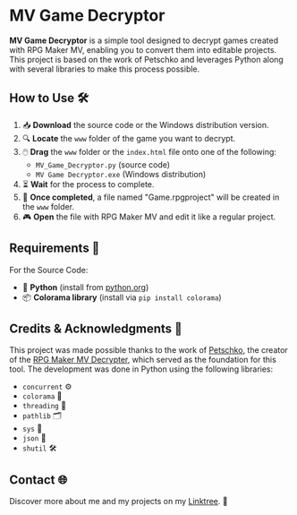 # MV Game Decryptor
**MV Game Decryptor** is a simple tool designed to decrypt games created with RPG Maker MV, enabling you to convert them into editable projects. This project is based on the work of Petschko and leverages Python along with several libraries to make this process possible.

## How to Use 🛠️
1. 📥 **Download** the source code or the Windows distribution version.  
2. 🔍 **Locate** the `www` folder of the game you want to decrypt.  
3. 🖱️ **Drag** the `www` folder or the `index.html` file onto one of the following:  
   - `MV_Game_Decryptor.py` (source code)
   - `MV Game Decryptor.exe` (Windows distribution)
4. ⏳ **Wait** for the process to complete.
5. 🎉 **Once completed**, a file named "Game.rpgproject" will be created in the `www` folder.
6. 🎮 **Open** the file with RPG Maker MV and edit it like a regular project.

## Requirements 🔧
For the Source Code:
- 🐍 **Python** (install from [python.org](https://www.python.org/))  
- 📦 **Colorama library** (install via `pip install colorama`)

## Credits & Acknowledgments 🙌
This project was made possible thanks to the work of [Petschko](https://gitlab.com/Petschko), the creator of the [RPG Maker MV Decrypter](https://gitlab.com/Petschko/RPG-Maker-MV-Decrypter), which served as the foundation for this tool. The development was done in Python using the following libraries:  
- `concurrent` ⚙️  
- `colorama` 🌈  
- `threading` 🧵  
- `pathlib` 🗂️  
- `sys` 🔧  
- `json` 📜  
- `shutil` 🛠️

## Contact 🌐  
Discover more about me and my projects on my [Linktree](https://linktr.ee/omega_slender). 🌟
